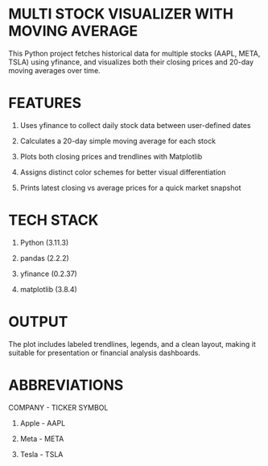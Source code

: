 # MULTI STOCK VISUALIZER WITH MOVING AVERAGE

This Python project fetches historical data for multiple stocks (AAPL, META, TSLA) using yfinance, and visualizes both their closing prices and 20-day moving averages over time.

# FEATURES

1. Uses yfinance to collect daily stock data between user-defined dates

2. Calculates a 20-day simple moving average for each stock

3. Plots both closing prices and trendlines with Matplotlib

4. Assigns distinct color schemes for better visual differentiation

5. Prints latest closing vs average prices for a quick market snapshot

# TECH STACK

1. Python (3.11.3)

2. pandas (2.2.2)

3. yfinance (0.2.37)

4. matplotlib (3.8.4)

# OUTPUT

The plot includes labeled trendlines, legends, and a clean layout, making it suitable for presentation or financial analysis dashboards.

# ABBREVIATIONS

COMPANY - TICKER SYMBOL

1. Apple - AAPL

2. Meta - META

3. Tesla - TSLA